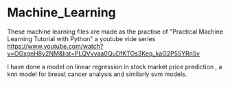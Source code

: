 # Machine_Learning

These machine learning files are made as the practise of "Practical Machine Learning Tutorial with Python" a youtube vide series https://www.youtube.com/watch?v=OGxgnH8y2NM&list=PLQVvvaa0QuDfKTOs3Keq_kaG2P55YRn5v

I have done a model on linear regression in stock market price prediction , a knn model for breast cancer analysis and similarly svm models.
